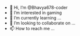 - 👋 Hi, I’m @Bhavya678-coder
- 👀 I’m interested in gaming
- 🌱 I’m currently learning ...
- 💞️ I’m looking to collaborate on ...
- 📫 How to reach me ...

<!---
Bhavya678-coder/Bhavya678-coder is a ✨ special ✨ repository because its `README.md` (this file) appears on your GitHub profile.
You can click the Preview link to take a look at your changes.
--->
